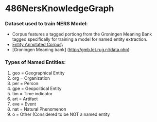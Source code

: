 # 486NersKnowledgeGraph

### Dataset used to train NERS Model:
- Corpus features a tagged portiong from the Groningen Meaning Bank tagged specifically for training a model for named entity extraction.
- [Entity Annotated Corpus](https://www.kaggle.com/abhinavwalia95/entity-annotated-corpus)\
- [Groningen Meaning bank] (http://gmb.let.rug.nl/data.php)

### Types of Named Entities:
1) geo = Geographical Entity
2) org = Organization
3) per = Person
4) gpe = Geopolitical Entity
5) tim = Time indicator
6) art = Artifact
7) eve = Event
8) nat = Natural Phenomenon
9) o = Other (Considered to be NOT a named entity
